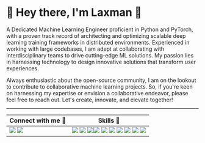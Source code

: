 # 🌴 Hey there, I'm Laxman 🤝

A Dedicated Machine Learning Engineer proficient in Python and PyTorch, with a proven track record of architecting and optimizing scalable deep learning training frameworks in distributed environments. Experienced in working with large codebases, I am adept at collaborating with interdisciplinary teams to drive cutting-edge ML solutions. My passion lies in harnessing technology to design innovative solutions that transform user experiences.

Always enthusiastic about the open-source community, I am on the lookout to contribute to collaborative machine learning projects. So, if you're keen on harnessing my expertise or envision a collaborative endeavor, please feel free to reach out. Let's create, innovate, and elevate together!

<hr>

| Connect with me 🔗  | Skills 🎩 |
| ------------- | ------------- |
| [<img src="https://img.shields.io/badge/LinkedIn-0077B5?style=for-the-badge&logo=linkedin&logoColor=white">](https://www.linkedin.com/in/laxman-kumarapu-9173a3179/) [<img src="https://img.shields.io/badge/GitHub-100000?style=for-the-badge&logo=github&logoColor=white">](https://github.com/laxmaniron)  | <img src="https://img.shields.io/badge/C-00599C?style=for-the-badge&logo=c&logoColor=white"> <img src="https://img.shields.io/badge/C%2B%2B-00599C?style=for-the-badge&logo=c%2B%2B&logoColor=white"> <img src="https://img.shields.io/badge/Python-FFD43B?style=for-the-badge&logo=python&logoColor=darkgreen"><img src="https://img.shields.io/badge/JavaScript-323330?style=for-the-badge&logo=javascript&logoColor=F7DF1E"> <img src="https://img.shields.io/badge/TensorFlow-FF6F00?style=for-the-badge&logo=TensorFlow&logoColor=white"> <img src="https://img.shields.io/badge/scikit_learn-F7931E?style=for-the-badge&logo=scikit-learn&logoColor=white"> <img src="https://img.shields.io/badge/Keras-D00000?style=for-the-badge&logo=Keras&logoColor=white"> <img src="https://img.shields.io/badge/Git-F05032?style=for-the-badge&logo=git&logoColor=white"> <img src="https://img.shields.io/badge/Django-092E20?style=for-the-badge&logo=django&logoColor=green"> <img src="https://img.shields.io/badge/PyTorch-%23EE4C2C.svg?logo=PyTorch&logoColor=white">



